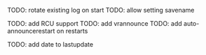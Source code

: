 TODO: rotate existing log on start
TODO: allow setting savename

TODO: add RCU support
TODO: add vrannounce
TODO: add auto-announcerestart on restarts

TODO: add date to lastupdate
